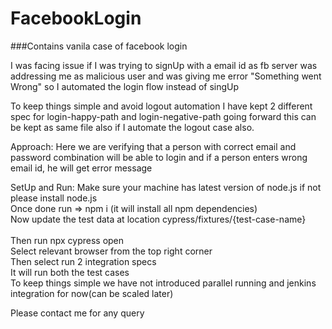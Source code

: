 # FacebookLogin
###Contains vanila case of facebook login

<a>
I was facing issue if I was trying to signUp with a email id as fb server was addressing me as malicious user and was giving me error "Something went Wrong" so I automated the login flow instead of singUp 

To keep things simple and avoid logout automation I have kept 2 different spec for login-happy-path and login-negative-path going forward this can be kept as same file also if I automate the logout case also. 

Approach: 
Here we are verifying that a person with correct email and password combination will be able to login and if a person enters wrong email id, he will get error message 

SetUp and Run: 
Make sure your machine has latest version of node.js if not please install node.js <br/>
Once done run => npm i (it will install all npm dependencies) <br/>
Now update the test data at location cypress/fixtures/{test-case-name} <br/>  
Then run npx cypress open <br/>
Select relevant browser from the top right corner <br/>
Then select run 2 integration specs <br/>
It will run both the test cases <br/>
To keep things simple we have not introduced parallel running and jenkins integration for now(can be scaled later) 


Please contact me for any query
</a>
